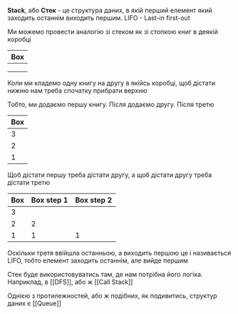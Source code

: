 **Stack**, або **Стек** - це структура даних, в якій перший елемент який заходить останнім виходить першим. LIFO - Last-in first-out

Ми можемо провести аналогію зі стеком як зі стопкою книг в деякій коробці

| Box |
| --- |
|     |
|     |
|     |

Коли ми кладемо одну книгу на другу в якійсь коробці, щоб дістати нижню нам треба спочатку прибрати верхню

Тобто, ми додаємо першу книгу. Після додаємо другу. Після третю

| Box |
| --- |
| 3   |
| 2   |
| 1   |

Щоб дістати першу треба дістати другу, а щоб дістати другу треба дістати третю

| Box | Box step 1 | Box step 2 |
| --- | ---------- | ---------- |
| 3   |            |            |
| 2   | 2          |            |
| 1   | 1          | 1          |

Оскільки третя ввійшла останньою, а виходить першою це і називається LIFO, тобто елемент заходить останнім, але вийде першим

Стек буде використовуватись там, де нам потрібна його логіка. Наприклад, в [[DFS]], або ж [[Call Stack]]

Однією з протилежностей, або ж подібних, як подивитись, структур даних є [[Queue]]


